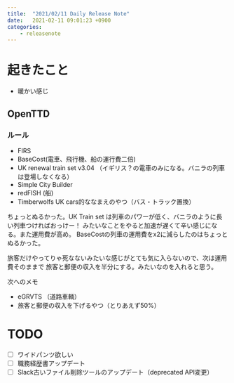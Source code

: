 ```yaml
---
title:  "2021/02/11 Daily Release Note"
date:   2021-02-11 09:01:23 +0900
categories:
	- releasenote
---
```

# 起きたこと

* 暖かい感じ

## OpenTTD

### ルール

* FIRS
* BaseCost(電車、飛行機、船の運行費二倍)
* UK renewal train set v3.04 （イギリス？の電車のみになる。バニラの列車は登場しなくなる）
* Simple City Builder
* redFISH (船)
* Timberwolfs UK cars的ななまえのやつ（バス・トラック置換）

ちょっとぬるかった。UK Train set は列車のパワーが低く、バニラのように長い列車つければおっけー！
みたいなことをやると加速が遅くて辛い感じになる。また運用費が高め。
BaseCostの列車の運用費をx2に減らしたのはちょっとぬるかった。

旅客だけやってりゃ死なないみたいな感じがとても気に入らないので、次は運用費そのままで
旅客と郵便の収入を半分にする。みたいなのを入れると思う。


次へのメモ

* eGRVTS （道路車輌）
* 旅客と郵便の収入を下げるやつ（とりあえず50%）

# TODO 

- [ ] ワイドパンツ欲しい
- [ ] 職務経歴書アップデート
- [ ] Slack古いファイル削除ツールのアップデート（deprecated API変更）